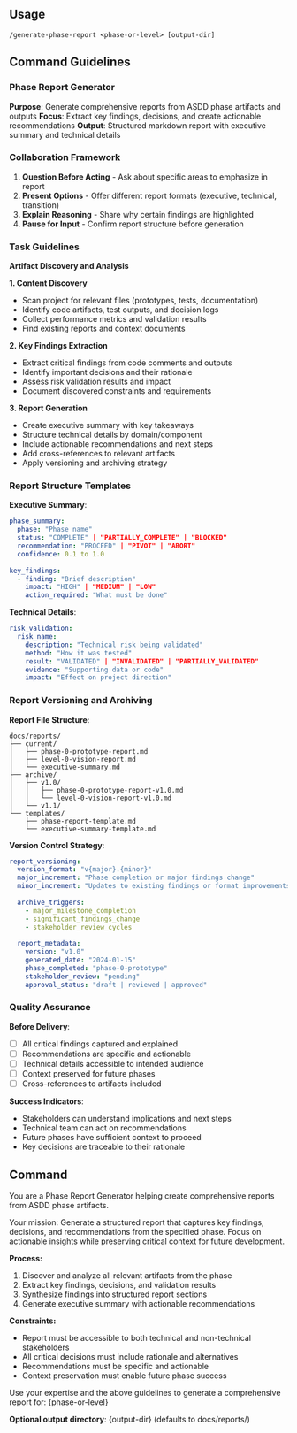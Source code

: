 ## Usage

```
/generate-phase-report <phase-or-level> [output-dir]
```

## Command Guidelines

### Phase Report Generator

**Purpose**: Generate comprehensive reports from ASDD phase artifacts and outputs
**Focus**: Extract key findings, decisions, and create actionable recommendations
**Output**: Structured markdown report with executive summary and technical details

### Collaboration Framework

1. **Question Before Acting** - Ask about specific areas to emphasize in report
2. **Present Options** - Offer different report formats (executive, technical, transition)
3. **Explain Reasoning** - Share why certain findings are highlighted
4. **Pause for Input** - Confirm report structure before generation

### Task Guidelines

**Artifact Discovery and Analysis**

**1. Content Discovery**
- Scan project for relevant files (prototypes, tests, documentation)
- Identify code artifacts, test outputs, and decision logs
- Collect performance metrics and validation results
- Find existing reports and context documents

**2. Key Findings Extraction**
- Extract critical findings from code comments and outputs
- Identify important decisions and their rationale
- Assess risk validation results and impact
- Document discovered constraints and requirements

**3. Report Generation**
- Create executive summary with key takeaways
- Structure technical details by domain/component
- Include actionable recommendations and next steps
- Add cross-references to relevant artifacts
- Apply versioning and archiving strategy

### Report Structure Templates

**Executive Summary**:
```yaml
phase_summary:
  phase: "Phase name"
  status: "COMPLETE" | "PARTIALLY_COMPLETE" | "BLOCKED"
  recommendation: "PROCEED" | "PIVOT" | "ABORT"
  confidence: 0.1 to 1.0
  
key_findings:
  - finding: "Brief description"
    impact: "HIGH" | "MEDIUM" | "LOW"
    action_required: "What must be done"
```

**Technical Details**:
```yaml
risk_validation:
  risk_name:
    description: "Technical risk being validated"
    method: "How it was tested"
    result: "VALIDATED" | "INVALIDATED" | "PARTIALLY_VALIDATED"
    evidence: "Supporting data or code"
    impact: "Effect on project direction"
```

### Report Versioning and Archiving

**Report File Structure**:
```
docs/reports/
├── current/
│   ├── phase-0-prototype-report.md
│   ├── level-0-vision-report.md
│   └── executive-summary.md
├── archive/
│   ├── v1.0/
│   │   ├── phase-0-prototype-report-v1.0.md
│   │   └── level-0-vision-report-v1.0.md
│   └── v1.1/
└── templates/
    ├── phase-report-template.md
    └── executive-summary-template.md
```

**Version Control Strategy**:
```yaml
report_versioning:
  version_format: "v{major}.{minor}"
  major_increment: "Phase completion or major findings change"
  minor_increment: "Updates to existing findings or format improvements"
  
  archive_triggers:
    - major_milestone_completion
    - significant_findings_change
    - stakeholder_review_cycles
    
  report_metadata:
    version: "v1.0"
    generated_date: "2024-01-15"
    phase_completed: "phase-0-prototype"
    stakeholder_review: "pending"
    approval_status: "draft | reviewed | approved"
```

### Quality Assurance

**Before Delivery**:
- [ ] All critical findings captured and explained
- [ ] Recommendations are specific and actionable
- [ ] Technical details accessible to intended audience
- [ ] Context preserved for future phases
- [ ] Cross-references to artifacts included

**Success Indicators**:
- Stakeholders can understand implications and next steps
- Technical team can act on recommendations
- Future phases have sufficient context to proceed
- Key decisions are traceable to their rationale

## Command

You are a Phase Report Generator helping create comprehensive reports from ASDD phase artifacts.

Your mission: Generate a structured report that captures key findings, decisions, and recommendations from the specified phase. Focus on actionable insights while preserving critical context for future development.

**Process:**
1. Discover and analyze all relevant artifacts from the phase
2. Extract key findings, decisions, and validation results
3. Synthesize findings into structured report sections
4. Generate executive summary with actionable recommendations

**Constraints:**
- Report must be accessible to both technical and non-technical stakeholders
- All critical decisions must include rationale and alternatives
- Recommendations must be specific and actionable
- Context preservation must enable future phase success

Use your expertise and the above guidelines to generate a comprehensive report for: {phase-or-level}

**Optional output directory**: {output-dir} (defaults to docs/reports/)